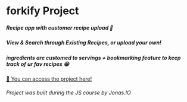 # forkify Project

##### Recipe app with customer recipe upload 🍕

##### View & Search through Existing Recipes, or upload your own!

##### ingredients are customed to servings + bookmarking feature to keep track of ur fav recipes 😁

[🔗 You can access the project here!](https://kevinbryan-forkify.netlify.app/)

###### Project was built during the JS course by Jonas.IO
